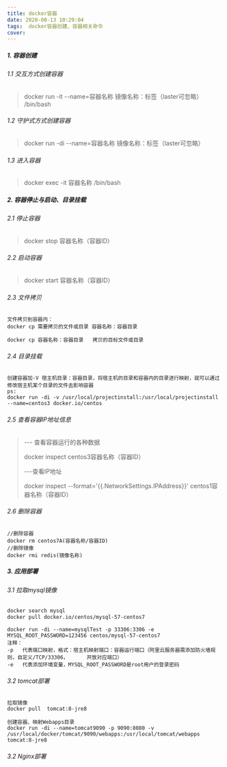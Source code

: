 ```yaml
---
title: docker容器
date: 2020-08-13 10:29:04
tags:  docker容器创建、容器相关命令
cover: 
---
```


##### 1.  容器创建

###### 1.1  交互方式创建容器

> docker run -it --name=容器名称   镜像名称：标签（laster可忽略）  /bin/bash

###### 1.2  守护式方式创建容器

> docker run -di --name=容器名称   镜像名称：标签（laster可忽略）

###### 1.3  进入容器

> docker exec -it  容器名称 /bin/bash

##### 2.  容器停止与启动、目录挂载

######  2.1  停止容器

> docker stop 容器名称（容器ID）

###### 2.2  启动容器

> docker start 容器名称（容器ID）

###### 2.3  文件拷贝

```shell
文件拷贝到容器内：
docker cp 需要拷贝的文件或目录 容器名称：容器目录

docker cp 容器名称：容器目录   拷贝的目标文件或目录 
```

###### 2.4  目录挂载

```shell
创建容器加-V 宿主机目录：容器目录，将宿主机的目录和容器内的目录进行映射，就可以通过修改宿主机某个目录的文件去影响容器
ps:
docker run -di -v /usr/local/projectinstall:/usr/local/projectinstall
--name=centos3 docker.io/centos
```

###### 2.5  查看容器IP地址信息

> --- 查看容器运行的各种数据
>
> docker inspect  centos3容器名称（容器ID）
>
> ---查看IP地址
>
> docker inspect --format='{{.NetworkSettings.IPAddress}}'  centos1容器名称（容器ID）
>

###### 2.6  删除容器

```shell
//删除容器
docker rm centos7A(容器名称/容器ID)
//删除镜像
docker rmi redis(镜像名称)
```

##### 3. 应用部署

###### 3.1 拉取mysql镜像

```dockerfile
docker search mysql
docker pull docker.io/centos/mysql-57-centos7
```



```
docker run -di --name=mysqlTest -p 33306:3306 -e MYSQL_ROOT_PASSWORD=123456 centos/mysql-57-centos7
注释：
-p   代表端口映射，格式：宿主机映射端口：容器运行端口（阿里云服务器需添加防火墙规则，自定义/TCP/33306，      开放对应端口）
-e   代表添加环境变量，MYSQL_ROOT_PASSWORD是root用户的登录密码
```

###### 3.2  tomcat部署

```
拉取镜像
docker pull  tomcat:8-jre8
```

```
创建容器、映射Webapps目录
docker run -di --name=tomcat9090 -p 9090:8080 -v /usr/local/docker/tomcat/9090/webapps:/usr/local/tomcat/webapps tomcat:8-jre8
```

###### 3.2 Nginx部署